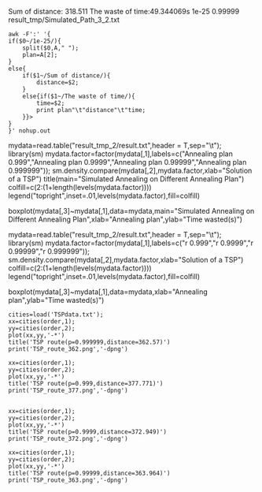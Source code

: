 Sum of distance: 318.511
The waste of time:49.344069s
1e-25 0.99999 result_tmp/Simulated_Path_3_2.txt

```
awk -F':' '{
if($0~/1e-25/){
	split($0,A," ");
	plan=A[2];
}
else{
	if($1~/Sum of distance/){
		distance=$2;
	}
	else{if($1~/The waste of time/){
		time=$2;
		print plan"\t"distance"\t"time;
	}}>
}
}' nohup.out
```
mydata=read.table("result_tmp_2/result.txt",header = T,sep="\t");
library(sm)
mydata.factor=factor(mydata[,1],labels=c("Annealing plan 0.999","Annealing plan 0.9999","Annealing plan 0.99999","Annealing plan 0.999999"));
sm.density.compare(mydata[,2],mydata.factor,xlab="Solution of a TSP")
title(main="Simulated Annealing on Different Annealing Plan")
colfill=c(2:(1+length(levels(mydata.factor))))
legend("topright",inset=.01,levels(mydata.factor),fill=colfill)

boxplot(mydata[,3]~mydata[,1],data=mydata,main="Simulated Annealing on Different Annealing Plan",xlab="Annealing plan",ylab="Time wasted(s)")

mydata=read.table("result_tmp_2/result.txt",header = T,sep="\t");
library(sm)
mydata.factor=factor(mydata[,1],labels=c("r 0.999","r 0.9999","r 0.99999","r 0.999999"));
sm.density.compare(mydata[,2],mydata.factor,xlab="Solution of a TSP")
colfill=c(2:(1+length(levels(mydata.factor))))
legend("topright",inset=.01,levels(mydata.factor),fill=colfill)

boxplot(mydata[,3]~mydata[,1],data=mydata,xlab="Annealing plan",ylab="Time wasted(s)")

```{R}
cities=load('TSPdata.txt');
xx=cities(order,1);
yy=cities(order,2);
plot(xx,yy,'-*')
title('TSP route(p=0.999999,distance=362.57)')
print('TSP_route_362.png','-dpng')

xx=cities(order,1);
yy=cities(order,2);
plot(xx,yy,'-*')
title('TSP route(p=0.999,distance=377.771)')
print('TSP_route_377.png','-dpng')


xx=cities(order,1);
yy=cities(order,2);
plot(xx,yy,'-*')
title('TSP route(p=0.9999,distance=372.949)')
print('TSP_route_372.png','-dpng')

xx=cities(order,1);
yy=cities(order,2);
plot(xx,yy,'-*')
title('TSP route(p=0.99999,distance=363.964)')
print('TSP_route_363.png','-dpng')
```
